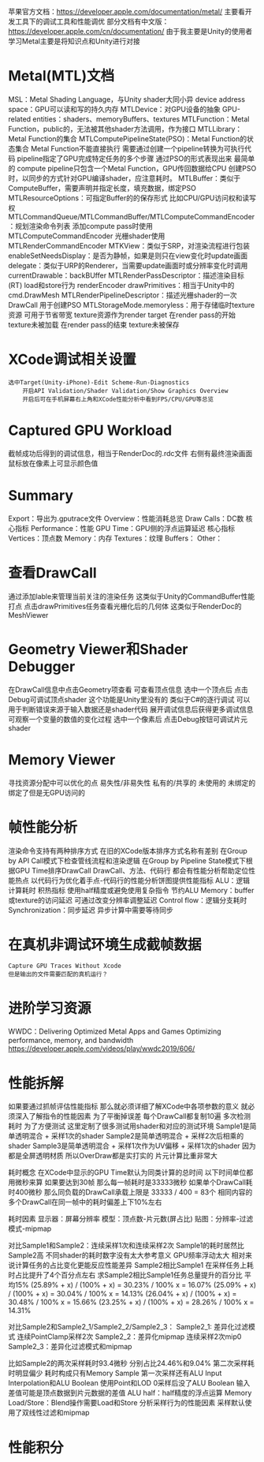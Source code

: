 苹果官方文档：https://developer.apple.com/documentation/metal/
    主要看开发工具下的调试工具和性能调优
部分文档有中文版：https://developer.apple.com/cn/documentation/
由于我主要是Unity的使用者 学习Metal主要是将知识点和Unity进行对接

# Metal(MTL)文档
MSL：Metal Shading Language，与Unity shader大同小异
device address space：GPU可以读和写的持久内存
MTLDevice：对GPU设备的抽象
GPU-related entities：shaders、memoryBuffers、textures
MTLFunction：Metal Function，public的，无法被其他shader方法调用，作为接口
MTLLibrary：Metal Function的集合
MTLComputePipelineState(PSO)：Metal Function的状态集合
    Metal Function不能直接执行 需要通过创建一个pipeline转换为可执行代码
    pipeline指定了GPU完成特定任务的多个步骤 通过PSO的形式表现出来
    最简单的 compute pipeline只包含一个Metal Function，GPU传回数据给CPU
    创建PSO时，以同步的方式针对GPU编译shader，应注意耗时。
MTLBuffer：类似于ComputeBuffer，需要声明并指定长度，填充数据，绑定PSO
    MTLResourceOptions：可指定Buffer的的保存形式 比如CPU/GPU访问权和读写权
MTLCommandQueue/MTLCommandBuffer/MTLComputeCommandEncoder：规划渲染命令列表
    添加compute pass时使用MTLComputeCommandEncoder
    光栅shader使用MTLRenderCommandEncoder
MTKView：类似于SRP，对渲染流程进行包装
    enableSetNeedsDisplay：是否为静帧，如果是则只在view变化时update画面
    delegate：类似于URP的Renderer，当需要update画面时或分辨率变化时调用
    currentDrawable：backBUffer
MTLRenderPassDescriptor：描述渲染目标(RT) load和store行为
renderEncoder drawPrimitives：相当于Unity中的cmd.DrawMesh
MTLRenderPipelineDescriptor：描述光栅shader的一次DrawCall 用于创建PSO
MTLStorageMode.memoryless：用于存储临时texture资源 可用于节省带宽
    texture资源作为render target
    在render pass的开始 texture未被加载
    在render pass的结束 texture未被保存

# XCode调试相关设置
    选中Target(Unity-iPhone)-Edit Scheme-Run-Diagnostics
        开启API Validation/Shader Validation/Show Graphics Overview
        开启后可在手机屏幕右上角和XCode性能分析中看到FPS/CPU/GPU等总览
# Captured GPU Workload
截帧成功后得到的调试信息，相当于RenderDoc的.rdc文件
右侧有最终渲染画面 鼠标放在像素上可显示颜色值
# Summary
Export：导出为.gputrace文件
Overview：性能消耗总览
    Draw Calls：DC数 核心指标
Performance：性能
    GPU Time：GPU侧的浮点运算延迟 核心指标
    Vertices：顶点数
Memory：内存
    Textures：纹理
    Buffers：
    Other：
# 查看DrawCall
通过添加lable来管理当前关注的渲染任务 这类似于Unity的CommandBuffer性能打点
点击drawPrimitives任务查看光栅化后的几何体 这类似于RenderDoc的MeshViewer
# Geometry Viewer和Shader Debugger
在DrawCall信息中点击Geometry项查看 可查看顶点信息
选中一个顶点后 点击Debug可调试顶点shader
    这个功能是Unity里没有的 类似于C#的逐行调试
    可以用于判断错误来源于输入数据还是shader代码
    展开调试信息后获得更多调试信息
    可观察一个变量的数值的变化过程
选中一个像素后 点击Debug按钮可调试片元shader
# Memory Viewer
寻找资源分配中可以优化的点
易失性/非易失性 私有的/共享的 未使用的 未绑定的 绑定了但是无GPU访问的
# 帧性能分析
渲染命令支持有两种排序方式 在旧的XCode版本排序方式名称有差别
在Group by API Call模式下检查管线流程和渲染逻辑
在Group by Pipeline State模式下根据GPU Time排序DrawCall
    DrawCall、方法、代码行 都会有性能分析帮助定位性能热点
    以代码行为优化着手点-代码行的性能分析饼图提供性能指标
        ALU：逻辑计算耗时 积热指标
            使用half精度或避免使用复杂指令 节约ALU
        Memory：buffer或texture的访问延迟
            可通过改变分辨率调整延迟
        Control flow：逻辑分支耗时
        Synchronization：同步延迟 异步计算中需要等待同步
# 在真机非调试环境生成截帧数据
    Capture GPU Traces Without Xcode
    但是输出的文件需要匹配的真机运行？
# 进阶学习资源
WWDC：Delivering Optimized Metal Apps and Games
    Optimizing performance, memory, and bandwidth
https://developer.apple.com/videos/play/wwdc2019/606/

# 性能拆解
如果要通过抓帧评估性能指标 那么就必须详细了解XCode中各项参数的意义
    就必须深入了解指令的性能因素
    为了平衡掉误差 每个DrawCall都复制10遍 多次检测耗时
为了方便测试 这里定制了很多测试用shader和对应的测试环境
Sample1是简单透明混合 + 采样1次的shader
Sample2是简单透明混合 + 采样2次后相乘的shader
Sample3是简单透明混合 + 采样1次作为UV偏移 + 采样1次的shader
因为都是全屏透明材质 所以OverDraw都是实打实的 片元计算比重非常大

耗时概念
在XCode中显示的GPU Time默认为同类计算的总时间
以下时间单位都用微秒来算 如果要达到30帧 那么每一帧耗时是33333微秒
如果单个DrawCall耗时400微秒 那么同负载的DrawCall承载上限是
    33333 / 400 = 83个
相同内容的多个DrawCall在同一帧中的耗时偏差上下10%左右 

耗时因素
显示器：屏幕分辨率
模型：顶点数-片元数(屏占比)
贴图：分辨率-过滤模式-mipmap

对比Sample1和Sample2：连续采样1次和连续采样2次
    Sample1的耗时居然比Sample2高
        不同shader的耗时数字没有太大参考意义 GPU频率浮动太大
        相对来说计算任务的占比变化更能反应性能差异
    Sample2相比Sample1 在采样任务上耗时占比提升了4个百分点左右
        求Sample2相比Sample1任务总量提升的百分比 平均15%
        (25.89% + x) / (100% + x) = 30.23% / 100%    x = 16.07%
        (25.09% + x) / (100% + x) = 30.04% / 100%    x = 14.13%
        (26.04% + x) / (100% + x) = 30.48% / 100%    x = 15.66%
        (23.25% + x) / (100% + x) = 28.26% / 100%    x = 14.31%

对比Sample2和Sample2_1/Sample2_2/Sample2_3：
    Sample2_1: 差异化过滤模式 连续PointClamp采样2次
    Sample2_2：差异化mipmap 连续采样2次mip0
    Sample2_3：差异化过滤模式和mipmap


比如Sample2的两次采样耗时93.4微秒 分别占比24.46%和9.04%
    第二次采样耗时明显偏少 耗时构成只有Memory Sample
    第一次采样还有ALU Input Interpolation和ALU Boolean
        使用Point和LOD 0采样后没了ALU Boolean
        输入差值可能是顶点数据到片元数据的差值
    ALU half：half精度的浮点运算
    Memory Load/Store：Blend操作需要Load和Store
分析采样行为的性能因素
    采样默认使用了双线性过滤和mipmap

# 性能积分
